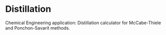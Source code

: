 # Distillation
Chemical Engineering application: Distillation calculator for McCabe-Thiele and Ponchon-Savarit methods.
